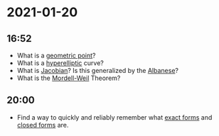 # 2021-01-20

## 16:52

- What is a [geometric point](geometric%20point)?
- What is a [hyperelliptic](hyperelliptic) curve?
- What is [Jacobian](../zettelkasten/Jacobian.md)?
  Is this generalized by the [Albanese](Albanese)?
- What is the [Mordell-Weil](Mordell-Weil) Theorem?

## 20:00

- Find a way to quickly and reliably remember what [exact forms](exact%20forms) and [closed forms](closed%20forms) are.

